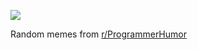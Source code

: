 ![](https://preview.redd.it/ocpc6o6i1cfe1.png?width=640&crop=smart&auto=webp&s=3680f4b64488ed302d99d0d1277478114d534038)

 Random memes from [r/ProgrammerHumor](https://www.reddit.com/r/ProgrammerHumor/)
